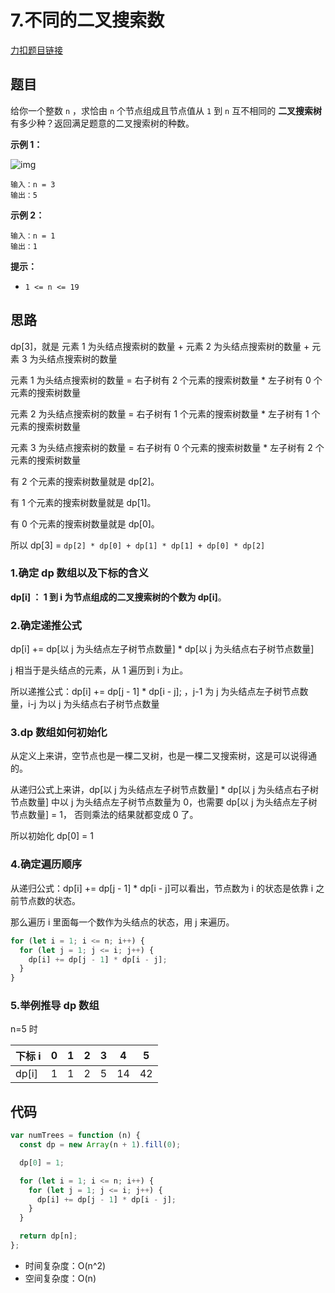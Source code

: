 # 7.不同的二叉搜索数

[力扣题目链接](https://leetcode.cn/problems/unique-binary-search-trees/)

## 题目

给你一个整数 `n` ，求恰由 `n` 个节点组成且节点值从 `1` 到 `n` 互不相同的 **二叉搜索树** 有多少种？返回满足题意的二叉搜索树的种数。

**示例 1：**

![img](https://assets.leetcode.com/uploads/2021/01/18/uniquebstn3.jpg)

```
输入：n = 3
输出：5
```

**示例 2：**

```
输入：n = 1
输出：1
```

**提示：**

- `1 <= n <= 19`

## 思路

dp[3]，就是 元素 1 为头结点搜索树的数量 + 元素 2 为头结点搜索树的数量 + 元素 3 为头结点搜索树的数量

元素 1 为头结点搜索树的数量 = 右子树有 2 个元素的搜索树数量 \* 左子树有 0 个元素的搜索树数量

元素 2 为头结点搜索树的数量 = 右子树有 1 个元素的搜索树数量 \* 左子树有 1 个元素的搜索树数量

元素 3 为头结点搜索树的数量 = 右子树有 0 个元素的搜索树数量 \* 左子树有 2 个元素的搜索树数量

有 2 个元素的搜索树数量就是 dp[2]。

有 1 个元素的搜索树数量就是 dp[1]。

有 0 个元素的搜索树数量就是 dp[0]。

所以 dp[3] = `dp[2] * dp[0] + dp[1] * dp[1] + dp[0] * dp[2]`

### 1.确定 dp 数组以及下标的含义

**dp[i] ： 1 到 i 为节点组成的二叉搜索树的个数为 dp[i]**。

### 2.确定递推公式

dp[i] += dp[以 j 为头结点左子树节点数量] \* dp[以 j 为头结点右子树节点数量]

j 相当于是头结点的元素，从 1 遍历到 i 为止。

所以递推公式：dp[i] += dp[j - 1] \* dp[i - j]; ，j-1 为 j 为头结点左子树节点数量，i-j 为以 j 为头结点右子树节点数量

### 3.dp 数组如何初始化

从定义上来讲，空节点也是一棵二叉树，也是一棵二叉搜索树，这是可以说得通的。

从递归公式上来讲，dp[以 j 为头结点左子树节点数量] \* dp[以 j 为头结点右子树节点数量] 中以 j 为头结点左子树节点数量为 0，也需要 dp[以 j 为头结点左子树节点数量] = 1， 否则乘法的结果就都变成 0 了。

所以初始化 dp[0] = 1

### 4.确定遍历顺序

从递归公式：dp[i] += dp[j - 1] \* dp[i - j]可以看出，节点数为 i 的状态是依靠 i 之前节点数的状态。

那么遍历 i 里面每一个数作为头结点的状态，用 j 来遍历。

```js
for (let i = 1; i <= n; i++) {
  for (let j = 1; j <= i; j++) {
    dp[i] += dp[j - 1] * dp[i - j];
  }
}
```

### 5.举例推导 dp 数组

n=5 时

| 下标 i | 0   | 1   | 2   | 3   | 4   | 5   |
| ------ | --- | --- | --- | --- | --- | --- |
| dp[i]  | 1   | 1   | 2   | 5   | 14  | 42  |

## 代码

```js
var numTrees = function (n) {
  const dp = new Array(n + 1).fill(0);

  dp[0] = 1;

  for (let i = 1; i <= n; i++) {
    for (let j = 1; j <= i; j++) {
      dp[i] += dp[j - 1] * dp[i - j];
    }
  }

  return dp[n];
};
```

- 时间复杂度：O(n^2)
- 空间复杂度：O(n)
